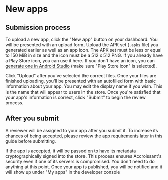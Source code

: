 # New apps

## Submission process

To upload a new app, click the "New app" button on your dashboard. You will be
presented with an upload form. Upload the APK set (`.apks` file) you generated
earlier as well as an app icon. The APK set must be less or equal to 150 MiB in
size and the icon must be a 512 x 512 PNG. If you already have a Play Store
icon, you can use it here. If you don't have an icon, you can [generate one in
Android Studio] (make sure "Play Store icon" is selected).

Click "Upload" after you've selected the correct files. Once your files are
finished uploading, you'll be presented with an autofilled form with basic
information about your app. You may edit the display name if you wish. This is
the name that will appear to users in the store. Once you're satisfied that your
app's information is correct, click "Submit" to begin the review process.

## After you submit

A reviewer will be assigned to your app after you submit it. To increase its
chances of being accepted, please review the [app requirements] later in this
guide before submitting.

If the app is accepted, it will be passed on to have its metadata
cryptographically signed into the store. This process ensures Accroissant's
security even if one of its servers is compromised. You don't need to do
anything at this point. Once your app is published, you will be notified and it
will show up under "My apps" in the developer console

[app requirements]: requirements.md
[generate one in Android Studio]: https://developer.android.com/studio/write/image-asset-studio#create-adaptive
